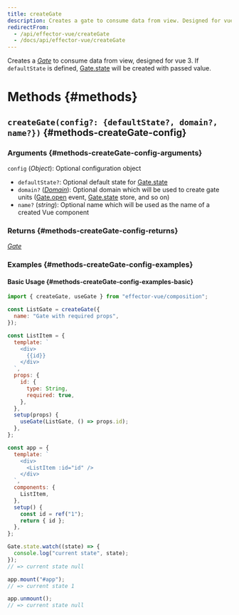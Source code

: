 ```yaml
---
title: createGate
description: Creates a gate to consume data from view. Designed for vue 3
redirectFrom:
  - /api/effector-vue/createGate
  - /docs/api/effector-vue/createGate
---
```


Creates a [_Gate_](/apieffector-vue/Gate) to consume data from view, designed for vue 3. If `defaultState` is defined, [Gate.state](/apieffector-vue/Gate#state) will be created with passed value.

# Methods {#methods}

## `createGate(config?: {defaultState?, domain?, name?})` {#methods-createGate-config}

### Arguments {#methods-createGate-config-arguments}

`config` (_Object_): Optional configuration object

- `defaultState?`: Optional default state for [Gate.state](/en/api/effector-vue/Gate#state)
- `domain?` ([_Domain_](/en/api/effector/Domain)): Optional domain which will be used to create gate units ([Gate.open](/en/api/effector-vue/Gate#open) event, [Gate.state](/en/api/effector-vue/Gate#state) store, and so on)
- `name?` (_string_): Optional name which will be used as the name of a created Vue component

### Returns {#methods-createGate-config-returns}

[_Gate_](/en/api/effector-vue/Gate)

### Examples {#methods-createGate-config-examples}

#### Basic Usage {#methods-createGate-config-examples-basic}

```js
import { createGate, useGate } from "effector-vue/composition";

const ListGate = createGate({
  name: "Gate with required props",
});

const ListItem = {
  template: `
    <div>
      {{id}}
    </div>
  `,
  props: {
    id: {
      type: String,
      required: true,
    },
  },
  setup(props) {
    useGate(ListGate, () => props.id);
  },
};

const app = {
  template: `
    <div>
      <ListItem :id="id" />
    </div>
  `,
  components: {
    ListItem,
  },
  setup() {
    const id = ref("1");
    return { id };
  },
};

Gate.state.watch((state) => {
  console.log("current state", state);
});
// => current state null

app.mount("#app");
// => current state 1

app.unmount();
// => current state null
```
